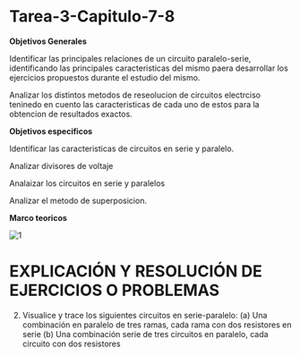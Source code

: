 # Tarea-3-Capitulo-7-8
__Objetivos Generales__

Identificar las principales relaciones de un circuito paralelo-serie, identificando las principales caracteristicas del mismo paera desarrollar los ejercicios propuestos durante el estudio del mismo.

Analizar los distintos metodos de reseolucion de circuitos electrciso teninedo en cuento las caracteristicas de cada uno de estos para la obtencion de resultados exactos.

__Objetivos especificos__

Identificar las caracteristicas de  circuitos en serie y paralelo.

Analizar divisores de voltaje 

Analaizar los circuitos en serie y paralelos 

Analizar el metodo de superposicion.

__Marco teoricos__

![1](https://user-images.githubusercontent.com/105671364/175314343-86ae5bca-5fff-4589-95f7-6ecc7d73b0dc.png)



# EXPLICACIÓN Y RESOLUCIÓN DE EJERCICIOS O PROBLEMAS
2. Visualice y trace los siguientes circuitos en serie-paralelo:
(a) Una combinación en paralelo de tres ramas, cada rama con dos resistores en serie
(b) Una combinación serie de tres circuitos en paralelo, cada circuito con dos resistores
